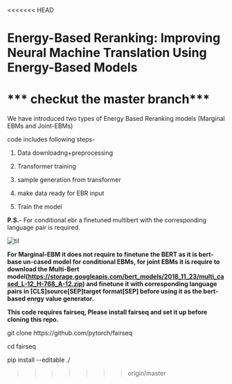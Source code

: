 <<<<<<< HEAD
# Energy-Based Reranking: Improving Neural Machine Translation Using Energy-Based Models


*** checkut the master branch***
=======
We have introduced two types of Energy Based Reranking models (Marginal EBMs and Joint-EBMs)

code includes following steps-

1. Data downloadng+preprocessing

2. Transformer training

3. sample generation from transformer

4. make data ready for EBR input

5. Train the model 

**P.S.**- For conditional ebr a finetuned multibert with the corresponding language pair is required.


![til](https://github.com/sumantakcs/ebr-nmt/blob/2d77c6112b808584c6b1f84c0e9d9e63814ae7b3/Presentation6.gif)
 
 
 
**For Marginal-EBM it does not require to finetune the BERT as it is bert-base un-cased model for conditional EBMs, for joint EBMs it is require to download the Multi-Bert model(https://storage.googleapis.com/bert_models/2018_11_23/multi_cased_L-12_H-768_A-12.zip) and finetune it with corresponding language pairs in [CLS]source[SEP]target format[SEP] before using it as the bert-based enrgy value generator.**

**This code requires fairseq, Please install fairseq and set it up before cloning this repo.**

<p>git clone https://github.com/pytorch/fairseq </p>
<p>cd fairseq </p>
<p>pip install --editable ./</p>





>>>>>>> origin/master
